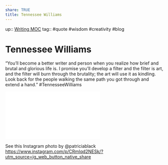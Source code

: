 ```yaml
---
share: TRUE
title: Tennessee Williams
---
```


up:: [Writing MOC](Writing%20MOC)
tag:: #quote #wisdom #creativity #blog 

# Tennessee Williams 
“You’ll become a better writer and person when you realize how brief and brutal and glorious life is. I promise you’ll develop a filter and the filter is art, and the filter will burn through the brutality; the art will use it as kindling. Look back for the people walking the same path you got through and extend a hand.” 
#TennesseeWilliams


![350](../assets/Screenshot%202022-10-28%20at%209.20.50%20AM.jpg.md)

See this Instagram photo by @patriciablack
https://www.instagram.com/p/CRmIqd2NESk/?utm_source=ig_web_button_native_share
